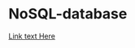 # NoSQL-database

[Link text Here](https://github.com/xynicole/NoSQL-database/blob/main/NoSQL/nosql.ipynb)
